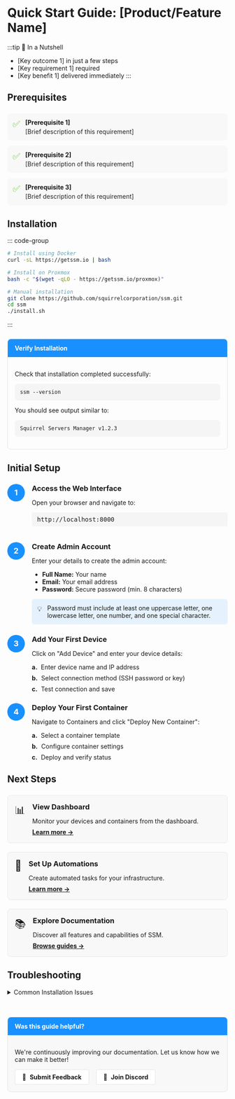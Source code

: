 <script setup>
import NextStepCard from '/components/NextStepCard.vue';
import PageHeader from '/components/PageHeader.vue';
</script>

# Quick Start Guide: [Product/Feature Name]

<PageHeader 
  title="Quick Start Guide: [Product/Feature Name]" 
  icon="🚀" 
  time="Estimated time: 10 minutes" 
/>

:::tip 🌰 In a Nutshell
- [Key outcome 1] in just a few steps
- [Key requirement 1] required
- [Key benefit 1] delivered immediately
:::

<style>
.quick-start-header {
  display: flex;
  align-items: center;
  gap: 16px;
  margin-bottom: 24px;
}

.quick-start-icon {
  font-size: 48px;
  line-height: 1;
}

.quick-start-time {
  font-size: 16px;
  color: rgba(0, 0, 0, 0.65);
}
</style>

## Prerequisites

<div class="prerequisites">
  <div class="prerequisite">
    <div class="prerequisite-icon">✅</div>
    <div class="prerequisite-details">
      <div class="prerequisite-title">[Prerequisite 1]</div>
      <div class="prerequisite-description">[Brief description of this requirement]</div>
    </div>
  </div>
  
  <div class="prerequisite">
    <div class="prerequisite-icon">✅</div>
    <div class="prerequisite-details">
      <div class="prerequisite-title">[Prerequisite 2]</div>
      <div class="prerequisite-description">[Brief description of this requirement]</div>
    </div>
  </div>
  
  <div class="prerequisite">
    <div class="prerequisite-icon">✅</div>
    <div class="prerequisite-details">
      <div class="prerequisite-title">[Prerequisite 3]</div>
      <div class="prerequisite-description">[Brief description of this requirement]</div>
    </div>
  </div>
</div>

<style>
.prerequisites {
  display: flex;
  flex-direction: column;
  gap: 12px;
  margin: 24px 0;
}

.prerequisite {
  display: flex;
  gap: 12px;
  padding: 12px;
  border-radius: 8px;
  background-color: rgba(0, 0, 0, 0.02);
}

.prerequisite-icon {
  color: #52c41a;
  font-size: 20px;
}

.prerequisite-details {
  flex: 1;
}

.prerequisite-title {
  font-weight: bold;
  margin-bottom: 4px;
}

.prerequisite-description {
  color: rgba(0, 0, 0, 0.85);
}
</style>

## Installation

::: code-group
```bash [Docker]
# Install using Docker
curl -sL https://getssm.io | bash
```

```bash [Proxmox]
# Install on Proxmox
bash -c "$(wget -qLO - https://getssm.io/proxmox)"
```

```bash [Manual]
# Manual installation
git clone https://github.com/squirrelcorporation/ssm.git
cd ssm
./install.sh
```
:::

<div class="installation-verification">
  <div class="verification-header">Verify Installation</div>
  <div class="verification-content">
    <p>Check that installation completed successfully:</p>
    <pre><code>ssm --version</code></pre>
    <p>You should see output similar to:</p>
    <pre><code>Squirrel Servers Manager v1.2.3</code></pre>
  </div>
</div>

<style>
.installation-verification {
  margin: 24px 0;
  border-radius: 8px;
  overflow: hidden;
  border: 1px solid rgba(0, 0, 0, 0.1);
}

.verification-header {
  background-color: #1890ff;
  color: white;
  padding: 12px 16px;
  font-weight: bold;
}

.verification-content {
  padding: 16px;
}

.verification-content pre {
  margin: 12px 0;
  background-color: rgba(0, 0, 0, 0.03);
  padding: 12px;
  border-radius: 6px;
}
</style>

## Initial Setup

<div class="steps">
  <div class="step">
    <div class="step-number">1</div>
    <div class="step-content">
      <h3>Access the Web Interface</h3>
      <p>Open your browser and navigate to:</p>
      <div class="step-code">http://localhost:8000</div>
      <!-- Add screenshot here:
      <img src="/images/quick-start/login-screen.png" alt="Login Screen" class="step-image" />
      -->
    </div>
  </div>
  
  <div class="step">
    <div class="step-number">2</div>
    <div class="step-content">
      <h3>Create Admin Account</h3>
      <p>Enter your details to create the admin account:</p>
      <ul>
        <li><strong>Full Name:</strong> Your name</li>
        <li><strong>Email:</strong> Your email address</li>
        <li><strong>Password:</strong> Secure password (min. 8 characters)</li>
      </ul>
      <div class="tip">
        <div class="tip-icon">💡</div>
        <div class="tip-content">
          Password must include at least one uppercase letter, one lowercase letter, one number, and one special character.
        </div>
      </div>
    </div>
  </div>
  
  <div class="step">
    <div class="step-number">3</div>
    <div class="step-content">
      <h3>Add Your First Device</h3>
      <p>Click on "Add Device" and enter your device details:</p>
      <div class="substeps">
        <div class="substep">
          <div class="substep-bullet">a.</div>
          <div class="substep-content">Enter device name and IP address</div>
        </div>
        <div class="substep">
          <div class="substep-bullet">b.</div>
          <div class="substep-content">Select connection method (SSH password or key)</div>
        </div>
        <div class="substep">
          <div class="substep-bullet">c.</div>
          <div class="substep-content">Test connection and save</div>
        </div>
      </div>
    </div>
  </div>
  
  <div class="step">
    <div class="step-number">4</div>
    <div class="step-content">
      <h3>Deploy Your First Container</h3>
      <p>Navigate to Containers and click "Deploy New Container":</p>
      <div class="substeps">
        <div class="substep">
          <div class="substep-bullet">a.</div>
          <div class="substep-content">Select a container template</div>
        </div>
        <div class="substep">
          <div class="substep-bullet">b.</div>
          <div class="substep-content">Configure container settings</div>
        </div>
        <div class="substep">
          <div class="substep-bullet">c.</div>
          <div class="substep-content">Deploy and verify status</div>
        </div>
      </div>
    </div>
  </div>
</div>

<style>
.steps {
  display: flex;
  flex-direction: column;
  gap: 24px;
  margin: 24px 0;
}

.step {
  display: flex;
  gap: 16px;
}

.step-number {
  display: flex;
  align-items: center;
  justify-content: center;
  min-width: 40px;
  height: 40px;
  border-radius: 50%;
  background-color: #1890ff;
  color: white;
  font-weight: bold;
  font-size: 18px;
}

.step-content {
  flex: 1;
}

.step-content h3 {
  margin-top: 0;
  margin-bottom: 12px;
}

.step-code {
  margin: 12px 0;
  background-color: rgba(0, 0, 0, 0.03);
  padding: 8px 12px;
  border-radius: 4px;
  font-family: monospace;
}

.step-image {
  margin-top: 12px;
  max-width: 100%;
  border-radius: 8px;
  border: 1px solid rgba(0, 0, 0, 0.1);
}

.tip {
  display: flex;
  gap: 12px;
  margin-top: 12px;
  padding: 12px;
  background-color: rgba(24, 144, 255, 0.1);
  border-radius: 6px;
}

.tip-icon {
  font-size: 16px;
}

.tip-content {
  flex: 1;
  font-size: 14px;
}

.substeps {
  margin-top: 12px;
  display: flex;
  flex-direction: column;
  gap: 8px;
}

.substep {
  display: flex;
  gap: 8px;
}

.substep-bullet {
  font-weight: bold;
}

.substep-content {
  flex: 1;
}
</style>

## Next Steps

<div class="next-steps">
  <div class="next-step-card">
    <div class="next-step-icon">📊</div>
    <div class="next-step-content">
      <h3>View Dashboard</h3>
      <p>Monitor your devices and containers from the dashboard.</p>
      <a href="../user-guides/dashboard">Learn more →</a>
    </div>
  </div>
  
  <div class="next-step-card">
    <div class="next-step-icon">🔄</div>
    <div class="next-step-content">
      <h3>Set Up Automations</h3>
      <p>Create automated tasks for your infrastructure.</p>
      <a href="../user-guides/automations">Learn more →</a>
    </div>
  </div>
  
  <div class="next-step-card">
    <div class="next-step-icon">📚</div>
    <div class="next-step-content">
      <h3>Explore Documentation</h3>
      <p>Discover all features and capabilities of SSM.</p>
      <a href="../user-guides/">Browse guides →</a>
    </div>
  </div>
</div>

<style>
.next-steps {
  display: grid;
  grid-template-columns: repeat(auto-fit, minmax(250px, 1fr));
  gap: 20px;
  margin: 24px 0;
}

.next-step-card {
  display: flex;
  gap: 16px;
  padding: 16px;
  border-radius: 8px;
  background-color: rgba(0, 0, 0, 0.02);
  border: 1px solid rgba(0, 0, 0, 0.06);
  transition: all 0.3s ease;
}

.next-step-card:hover {
  transform: translateY(-4px);
  box-shadow: 0 4px 12px rgba(0, 0, 0, 0.1);
}

.next-step-icon {
  font-size: 24px;
}

.next-step-content {
  flex: 1;
}

.next-step-content h3 {
  margin-top: 0;
  margin-bottom: 8px;
}

.next-step-content p {
  margin-bottom: 8px;
}

.next-step-content a {
  font-weight: bold;
}
</style>

## Troubleshooting

<details>
<summary>Common Installation Issues</summary>

### Docker Installation Fails

**Problem**: Docker installation script fails with permission errors.

**Solution**: 
```bash
# Run with sudo
sudo curl -sL https://getssm.io | bash
```

### Cannot Access Web Interface

**Problem**: Browser cannot connect to SSM web interface.

**Solution**:
1. Verify services are running:
   ```bash
   docker ps | grep ssm
   ```
2. Check if the port is accessible:
   ```bash
   curl localhost:8000
   ```
3. Ensure no firewall is blocking the connection.

</details>

<div class="feedback-section">
  <div class="feedback-header">Was this guide helpful?</div>
  <div class="feedback-content">
    <p>We're continuously improving our documentation. Let us know how we can make it better!</p>
    <div class="feedback-links">
      <a href="https://github.com/squirrelcorporation/ssm/issues/new?template=doc_feedback.md&title=Quick+Start+Guide+Feedback" class="feedback-link">
        <span>📝</span> Submit Feedback
      </a>
      <a href="https://discord.gg/ssm" class="feedback-link">
        <span>💬</span> Join Discord
      </a>
    </div>
  </div>
</div>

<style>
.feedback-section {
  margin-top: 48px;
  border-radius: 8px;
  overflow: hidden;
  border: 1px solid rgba(0, 0, 0, 0.1);
}

.feedback-header {
  background-color: #1890ff;
  color: white;
  padding: 12px 16px;
  font-weight: bold;
}

.feedback-content {
  padding: 16px;
  background-color: rgba(0, 0, 0, 0.02);
}

.feedback-links {
  display: flex;
  gap: 16px;
  margin-top: 12px;
}

.feedback-link {
  display: inline-flex;
  align-items: center;
  gap: 8px;
  padding: 8px 16px;
  background-color: white;
  border-radius: 4px;
  border: 1px solid rgba(0, 0, 0, 0.1);
  text-decoration: none;
  font-weight: bold;
  transition: all 0.2s ease;
}

.feedback-link:hover {
  background-color: rgba(0, 0, 0, 0.05);
  transform: translateY(-2px);
}
</style>
